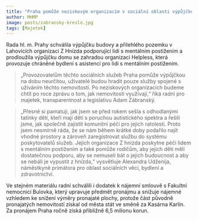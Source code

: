 ```yaml
---
title: "Praha pomůže neziskovým organizacím v sociální oblasti výpůjčkou nemovitostí"
author: MHMP
image: posts/zabransky-kreslo.jpg
tags: [Majetek]
---
```

 
Rada hl. m. Prahy schválila výpůjčku budovy a přilehlého pozemku v Lahovicích organizaci Z Hnízda podporující lidi s mentálním postižením a prodloužila výpůjčku domu se zahradou organizaci Helpless, která provozuje chráněné bydlení s asistencí pro lidi s mentálním postižením.

> „Provozovatelům těchto sociálních služeb Praha pomůže výpůjčkou na dobu neurčitou, uživatelé budou hradit pouze služby spojené s užíváním těchto nemovitostí. Po neziskových organizacích budeme chtít po roce zprávu o tom, jak nemovitosti využívají,“ říká radní pro majetek, transparentnost a legislativu Adam Zábranský.

> „Přesně si pamatuji, jak jsem se před rokem sešla s odhodlanými tatínky dětí, kteří mají děti s poruchou autistického spektra a řešili jsme, jak společně zajistit komunitní péči pro jejich ratolesti. Proto jsem nesmírně ráda, že se nám během krátké doby podařilo najít vhodné prostory a zároveň zaregistrovat službu do systému poskytovatelů služeb. Jejich organizace Z hnízda poskytne péči lidem s mentálním postižením a také pomůže rodičům, aby jejich děti měli dostatečnou podporu, aby se nemuseli bát o jejich budoucnost a aby se nebáli je vypustit z hnízda,“ vysvětluje Alexandra Udženija, náměstkyně primátora pro oblast sociálních věcí, bydlení a zdravotnictví.

Ve stejném materiálu radní schválili i dodatek k nájemní smlouvě s Fakultní nemocnicí Bulovka, který upravuje předmět pronájmu a snižuje nájemné vzhledem ke snížení výměry pronajaté plochy, protože část původně pronajatých nemovitostí získal od města stát ve směně za Kasárna Karlín. Za pronájem Praha ročně získá přibližně 6,5 milionu korun.
